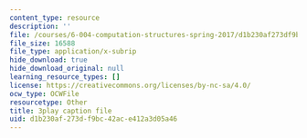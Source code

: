 ```yaml
---
content_type: resource
description: ''
file: /courses/6-004-computation-structures-spring-2017/d1b230af273df9bc42ace412a3d05a46_Um6UH_PRJ4k.srt
file_size: 16588
file_type: application/x-subrip
hide_download: true
hide_download_original: null
learning_resource_types: []
license: https://creativecommons.org/licenses/by-nc-sa/4.0/
ocw_type: OCWFile
resourcetype: Other
title: 3play caption file
uid: d1b230af-273d-f9bc-42ac-e412a3d05a46
---
```

